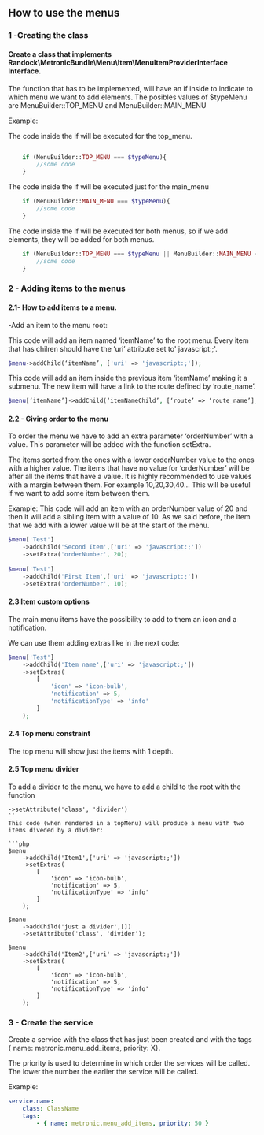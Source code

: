 ## How to use the menus

 
### 1 -Creating the class

#### Create a class that implements Randock\MetronicBundle\Menu\Item\MenuItemProviderInterface Interface.
 
The function that has to be implemented, will have an if inside to indicate to which menu we want to add elements. The posibles values of $typeMenu are MenuBuilder::TOP_MENU and MenuBuilder::MAIN_MENU
 
Example:

The code inside the if will be executed for the top_menu.
```php

    if (MenuBuilder::TOP_MENU === $typeMenu){
        //some code
    }
```
The code inside the if will be executed just for the main_menu

```php
    if (MenuBuilder::MAIN_MENU === $typeMenu){
        //some code
    }
```


The code inside the if will be executed for both menus, so if we add elements, they will be added for both menus.
```php
    if (MenuBuilder::TOP_MENU === $typeMenu || MenuBuilder::MAIN_MENU === $typeMenu) {
        //some code
    }
```
 
 

### 2 - Adding items to the menus

#### 2.1- How to add items to a menu.
 
-Add an item to the menu root:

This code will add an item named ‘itemName’ to the root menu. Every item that has chilren should have the ‘uri’ attribute set to' javascript:;'. 
 
```php
$menu->addChild(‘itemName’, ['uri' => 'javascript:;']); 
```
	
This code will add an item inside the previous item ‘itemName’ making it a submenu. The new item will have a link to the route defined by ‘route_name’.

```php
$menu[‘itemName’]->addChild(‘itemNameChild’, [‘route’ => ‘route_name’];
```
 
#### 2.2 - Giving order to the menu
To order the menu we have to add an extra parameter ‘orderNumber’ with a value. This parameter will be added with the function setExtra. 

The items sorted from the ones with a lower orderNumber value to the ones with a higher value. The items that have no value for ‘orderNumber’ will be after all the items that have a value.
It is highly recommended to use values with a margin between them. For example 10,20,30,40… This will be useful if we want to add some item between them.
 
Example:
	This code will add an item with an orderNumber value of 20 and then it will add a sibling item with a value of 10. As we said before, the item that we add with a lower value will be at the start of the menu.
```php
$menu['Test']
    ->addChild('Second Item',['uri' => 'javascript:;'])
    ->setExtra('orderNumber', 20);
    
$menu['Test']
    ->addChild('First Item',['uri' => 'javascript:;'])
    ->setExtra('orderNumber', 10);
```
 
#### 2.3 Item custom options
The main menu items have the possibility to add to them an icon and a notification.
	
We can use them adding extras like in the next code:
 
```php
$menu['Test']
    ->addChild('Item name',['uri' => 'javascript:;'])
    ->setExtras(
        [
            'icon' => 'icon-bulb',
            'notification' => 5,
            'notificationType' => 'info'
        ]
    );
```

#### 2.4 Top menu constraint

The top menu will show just the items with 1 depth.
 
#### 2.5 Top menu divider

To add a divider to the menu, we have to add a child to the root with the function 
```
->setAttribute('class', 'divider')
``
This code (when rendered in a topMenu) will produce a menu with two items diveded by a divider:

```php
$menu
    ->addChild('Item1',['uri' => 'javascript:;'])
    ->setExtras(
        [
            'icon' => 'icon-bulb',
            'notification' => 5,
            'notificationType' => 'info'
        ]
    );
    
$menu
    ->addChild('just a divider',[])
    ->setAttribute('class', 'divider');
    
$menu
    ->addChild('Item2',['uri' => 'javascript:;'])
    ->setExtras(
        [
            'icon' => 'icon-bulb',
            'notification' => 5,
            'notificationType' => 'info'
        ]
    );
```
 
 

### 3 - Create the service

Create a service with the class that has just been created and with the tags 
{ name: metronic.menu_add_items, priority: X}. 

The priority is used to determine in which order
the services will be called. The lower the number the earlier the service will be called.
 
Example:
```yaml
service.name:
    class: ClassName
    tags:
        - { name: metronic.menu_add_items, priority: 50 }
```

